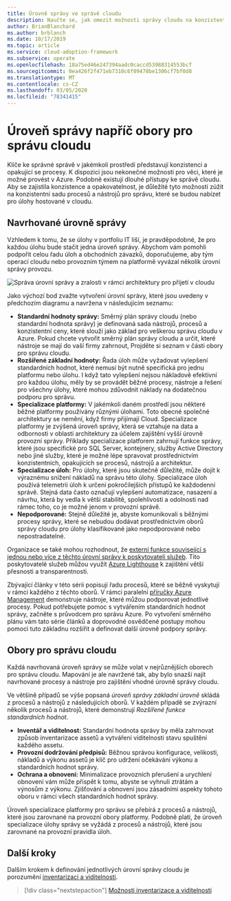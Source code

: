 ```yaml
---
title: Úrovně správy ve správě cloudu
description: Naučte se, jak omezit možnosti správy cloudu na konzistentní sadu procesů a nástrojů, které můžete nabízet pro úlohy hostované v cloudu.
author: BrianBlanchard
ms.author: brblanch
ms.date: 10/17/2019
ms.topic: article
ms.service: cloud-adoption-framework
ms.subservice: operate
ms.openlocfilehash: 18a75ed46e247394aadc0caccd53988314553bcf
ms.sourcegitcommit: 0ea426f2f471eb7310c6f09478be1306cf7bf0d8
ms.translationtype: MT
ms.contentlocale: cs-CZ
ms.lasthandoff: 03/05/2020
ms.locfileid: "78341415"
---
```

# <a name="management-leveling-across-cloud-management-disciplines"></a>Úroveň správy napříč obory pro správu cloudu

Klíče ke správné správě v jakémkoli prostředí představují konzistenci a opakující se procesy. K dispozici jsou nekonečné možnosti pro věci, které je možné provést v Azure. Podobně existují dlouhé přístupy ke správě cloudu. Aby se zajistila konzistence a opakovatelnost, je důležité tyto možnosti zúžit na konzistentní sadu procesů a nástrojů pro správu, které se budou nabízet pro úlohy hostované v cloudu.

## <a name="suggested-management-levels"></a>Navrhované úrovně správy

Vzhledem k tomu, že se úlohy v portfoliu IT liší, je pravděpodobné, že pro každou úlohu bude stačit jedna úroveň správy. Abychom vám pomohli podpořit celou řadu úloh a obchodních závazků, doporučujeme, aby tým operací cloudu nebo provozním týmem na platformě vyvázal několik úrovní správy provozu.

![Správa úrovní správy a zralosti v rámci architektury pro přijetí v cloudu](../../_images/manage/cloud-management-maturity.png)

Jako výchozí bod zvažte vytvoření úrovní správy, které jsou uvedeny v předchozím diagramu a navržena v následujícím seznamu:

- **Standardní hodnoty správy:** Směrný plán správy cloudu (nebo standardní hodnota správy) je definovaná sada nástrojů, procesů a konzistentní ceny, které slouží jako základ pro veškerou správu cloudu v Azure. Pokud chcete vytvořit směrný plán správy cloudu a určit, které nástroje se mají do vaší firmy zahrnout, Projděte si seznam v části obory pro správu cloudu.
- **Rozšířené základní hodnoty:** Řada úloh může vyžadovat vylepšení standardních hodnot, které nemusí být nutně specifická pro jednu platformu nebo úlohu. I když tato vylepšení nejsou nákladově efektivní pro každou úlohu, měly by se provádět běžné procesy, nástroje a řešení pro všechny úlohy, které mohou zdůvodnit náklady na dodatečnou podporu pro správu.
- **Specializace platformy:** V jakémkoli daném prostředí jsou některé běžné platformy používány různými úlohami. Toto obecné společné architektury se nemění, když firmy přijímají Cloud. Specializace platformy je zvýšená úroveň správy, která se vztahuje na data a odbornosti v oblasti architektury za účelem zajištění vyšší úrovně provozní správy. Příklady specializace platforem zahrnují funkce správy, které jsou specifické pro SQL Server, kontejnery, služby Active Directory nebo jiné služby, které je možné lépe spravovat prostřednictvím konzistentních, opakujících se procesů, nástrojů a architektur.
- **Specializace úloh:** Pro úlohy, které jsou skutečně důležité, může dojít k výraznému snížení nákladů na správu této úlohy. Specializace úloh používá telemetrii úloh k určení pokročilejších přístupů ke každodenní správě. Stejná data často označují vylepšení automatizace, nasazení a návrhu, která by vedla k větší stabilitě, spolehlivosti a odolnosti nad rámec toho, co je možné jenom v provozní správě.
- **Nepodporované:** Stejně důležité je, abyste komunikovali s běžnými procesy správy, které se nebudou dodávat prostřednictvím oborů správy cloudu pro úlohy klasifikované jako nepodporované nebo nepostradatelné.

Organizace se také mohou rozhodnout, že [externí funkce související s jednou nebo více z těchto úrovní správy k poskytovateli služeb](https://www.microsoft.com/cloud-adoption-framework-offers?ot=manage). Tito poskytovatelé služeb můžou využít [Azure Lighthouse](https://azure.com/lighthouse) k zajištění větší přesnosti a transparentnosti.

Zbývající články v této sérii popisují řadu procesů, které se běžně vyskytují v rámci každého z těchto oborů.
V rámci paralelní [příručky Azure Management](../azure-management-guide/index.md) demonstruje nástroje, které můžou podporovat jednotlivé procesy. Pokud potřebujete pomoc s vytvářením standardních hodnot správy, začněte s průvodcem pro správu Azure. Po vytvoření směrného plánu vám tato série článků a doprovodné osvědčené postupy mohou pomoci tuto základnu rozšířit a definovat další úrovně podpory správy.

## <a name="cloud-management-disciplines"></a>Obory pro správu cloudu

Každá navrhovaná úroveň správy se může volat v nejrůznějších oborech pro správu cloudu. Mapování je ale navržené tak, aby bylo snazší najít navrhované procesy a nástroje pro zajištění vhodné úrovně správy cloudu.

Ve většině případů se výše popsaná *úroveň správy základní úrovně* skládá z procesů a nástrojů z následujících oborů. V každém případě se zvýrazní několik procesů a nástrojů, které demonstrují *Rozšířené funkce standardních hodnot*.

- **Inventář a viditelnost:** Standardní hodnota správy by měla zahrnovat způsob inventarizace assetů a vytváření viditelnosti stavu spuštění každého assetu.
- **Provozní dodržování předpisů:** Běžnou správou konfigurace, velikosti, nákladů a výkonu assetů je klíč pro udržení očekávání výkonu a standardních hodnot správy.
- **Ochrana a obnovení:** Minimalizace provozních přerušení a urychlení obnovení vám může přispět k tomu, abyste se vyhnuli ztrátám a výnosům z výkonu. Zjišťování a obnovení jsou zásadními aspekty tohoto oboru v rámci všech standardních hodnot správy.

Úroveň specializace platformy pro správu se přebírá z procesů a nástrojů, které jsou zarovnané na provozní obory platformy. Podobně platí, že úroveň specializace úlohy správy se vyžádá z procesů a nástrojů, které jsou zarovnané na provozní pravidla úloh.

## <a name="next-steps"></a>Další kroky

Dalším krokem k definování jednotlivých úrovní správy cloudu je porozumění [inventarizaci a viditelnosti](./inventory.md).

> [!div class="nextstepaction"]
> [Možnosti inventarizace a viditelnosti](./inventory.md)
